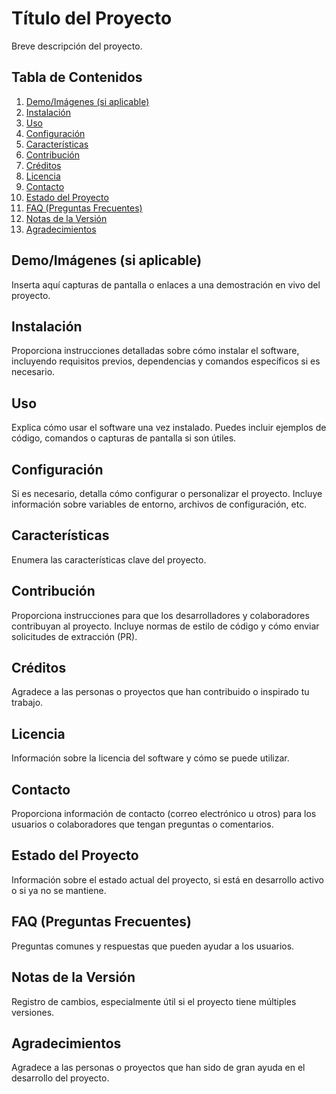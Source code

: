 # Título del Proyecto

Breve descripción del proyecto.

## Tabla de Contenidos
1. [Demo/Imágenes (si aplicable)](#demoimágenes-si-aplicable)
2. [Instalación](#instalación)
3. [Uso](#uso)
4. [Configuración](#configuración)
5. [Características](#características)
6. [Contribución](#contribución)
7. [Créditos](#créditos)
8. [Licencia](#licencia)
9. [Contacto](#contacto)
10. [Estado del Proyecto](#estado-del-proyecto)
11. [FAQ (Preguntas Frecuentes)](#faq-preguntas-frecuentes)
12. [Notas de la Versión](#notas-de-la-versión)
13. [Agradecimientos](#agradecimientos)

## Demo/Imágenes (si aplicable)
Inserta aquí capturas de pantalla o enlaces a una demostración en vivo del proyecto.

## Instalación
Proporciona instrucciones detalladas sobre cómo instalar el software, incluyendo requisitos previos, dependencias y comandos específicos si es necesario.

## Uso
Explica cómo usar el software una vez instalado. Puedes incluir ejemplos de código, comandos o capturas de pantalla si son útiles.

## Configuración
Si es necesario, detalla cómo configurar o personalizar el proyecto. Incluye información sobre variables de entorno, archivos de configuración, etc.

## Características
Enumera las características clave del proyecto.

## Contribución
Proporciona instrucciones para que los desarrolladores y colaboradores contribuyan al proyecto. Incluye normas de estilo de código y cómo enviar solicitudes de extracción (PR).

## Créditos
Agradece a las personas o proyectos que han contribuido o inspirado tu trabajo.

## Licencia
Información sobre la licencia del software y cómo se puede utilizar.

## Contacto
Proporciona información de contacto (correo electrónico u otros) para los usuarios o colaboradores que tengan preguntas o comentarios.

## Estado del Proyecto
Información sobre el estado actual del proyecto, si está en desarrollo activo o si ya no se mantiene.

## FAQ (Preguntas Frecuentes)
Preguntas comunes y respuestas que pueden ayudar a los usuarios.

## Notas de la Versión
Registro de cambios, especialmente útil si el proyecto tiene múltiples versiones.

## Agradecimientos
Agradece a las personas o proyectos que han sido de gran ayuda en el desarrollo del proyecto.
